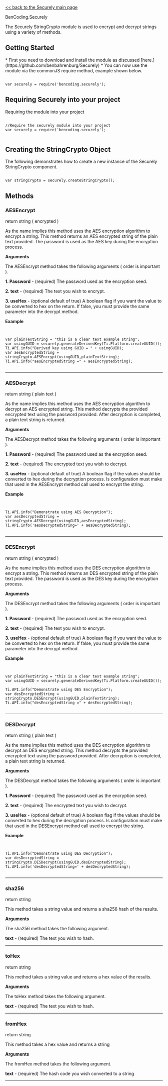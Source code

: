 [<< back to the Securely main page](https://github.com/benbahrenburg/Securely)

BenCoding.Securely

The Securely StringCrypto module is used to encrypt and decrypt strings using a variety of methods.  

<h2>Getting Started</h2>
* First you need to download and install the module as discussed [here.](https://github.com/benbahrenburg/Securely)
* You can now use the module via the commonJS require method, example shown below.

<pre><code>
var securely = require('bencoding.securely');
</code></pre>

<h2>Requiring Securely into your project</h2>

Requiring the module into your project

<pre><code>
//Require the securely module into your project
var securely = require('bencoding.securely');

</code></pre>


<h2>Creating the StringCrypto Object</h2>

The following demonstrates how to create a new instance of the Securely StringCrypto component.

<pre><code>
var stringCrypto = securely.createStringCrypto();
</code></pre>

<h2>Methods</h2>

<h3>AESEncrypt</h3> return string ( encrypted )

As the name implies this method uses the AES encryption algorithm to encrypt a string. This method returns an AES encrypted string of the plain text provided.  The password is used as the AES key during the encryption process.

<b>Arguments</b>

The AESEncrypt method takes the following arguments ( order is important ).

<b>1. Password</b> - (required) The password used as the encryption seed.

<b>2. text</b> - (required) The text you wish to encrypt.

<b>3. useHex</b> - (optional default of true) A boolean flag if you want the value to be converted to hex on the return. If false, you must provide the same parameter into the decrypt method.


<b>Example</b>
<pre><code>

var plainTextString = "this is a clear text example string";
var usingGUID = securely.generateDerivedKey(Ti.Platform.createUUID());  
Ti.API.info("Derived key using GUID = " + usingGUID);
var aesEncryptedString = stringCrypto.AESEncrypt(usingGUID,plainTextString);
Ti.API.info("aesEncryptedString =" + aesEncryptedString);

</code></pre>

----

<h3>AESDecrypt</h3> return string ( plain text )

As the name implies this method uses the AES encryption algorithm to decrypt an AES encrypted string. This method decrypts the provided encrypted text using the password provided. After decryption is completed, a plain text string is returned.

<b>Arguments</b>

The AESDecrypt method takes the following arguments ( order is important ).

<b>1. Password</b> - (required) The password used as the encryption seed.

<b>2. text</b> - (required) The encrypted text you wish to decrypt.

<b>3. useHex</b> - (optional default of true) A boolean flag if the values should be converted to hex during the decryption process.  Is configuration must make that used in the AESEncrypt method call used to encrypt the string.

<b>Example</b>
<pre><code>

Ti.API.info("Demonstrate using AES Decryption");
var aesDecryptedString = stringCrypto.AESDecrypt(usingGUID,aesEncryptedString);
Ti.API.info('aesDecryptedString=' + aesDecryptedString);

</code></pre>

----
<h3>DESEncrypt</h3> return string ( encrypted )

As the name implies this method uses the DES encryption algorithm to encrypt a string. This method returns an DES encrypted string of the plain text provided.  The password is used as the DES key during the encryption process.

<b>Arguments</b>

The DESEncrypt method takes the following arguments ( order is important ).

<b>1. Password</b> - (required) The password used as the encryption seed.

<b>2. text</b> - (required) The text you wish to encrypt.

<b>3. useHex</b> - (optional default of true) A boolean flag if you want the value to be converted to hex on the return. If false, you must provide the same parameter into the decrypt method.


<b>Example</b>
<pre><code>

var plainTextString = "this is a clear text example string";
var usingGUID = securely.generateDerivedKey(Ti.Platform.createUUID());  

Ti.API.info("Demonstrate using DES Encryption");
var desEncryptedString = stringCrypto.DESEncrypt(usingGUID,plainTextString);
Ti.API.info("desEncryptedString =" + desEncryptedString);

</code></pre>

----

<h3>DESDecrypt</h3> return string ( plain text )

As the name implies this method uses the DES encryption algorithm to decrypt an DES encrypted string. This method decrypts the provided encrypted text using the password provided. After decryption is completed, a plain text string is returned.

<b>Arguments</b>

The DESDecrypt method takes the following arguments ( order is important ).

<b>1. Password</b> - (required) The password used as the encryption seed.

<b>2. text</b> - (required) The encrypted text you wish to decrypt.

<b>3. useHex</b> - (optional default of true) A boolean flag if the values should be converted to hex during the decryption process.  Is configuration must make that used in the DESEncrypt method call used to encrypt the string.

<b>Example</b>
<pre><code>

Ti.API.info("Demonstrate using DES Decryption");
var desDecryptedString = stringCrypto.DESDecrypt(usingGUID,desEncryptedString);
Ti.API.info('desDecryptedString=' + desDecryptedString);

</code></pre>

----

<h3>sha256</h3> return string 

This method takes a string value and returns a sha256 hash of the results.

<b>Arguments</b>

The sha256 method takes the following argument.

<b>text</b> - (required) The text you wish to hash.


----

<h3>toHex</h3> return string 

This method takes a string value and returns a hex value of the results.

<b>Arguments</b>

The toHex method takes the following argument.

<b>text</b> - (required) The text you wish to hash.

----

<h3>fromHex</h3> return string 

This method takes a hex value and returns a string

<b>Arguments</b>

The fromHex method takes the following argument.

<b>text</b> - (required) The hash code you wish converted to a string


----
